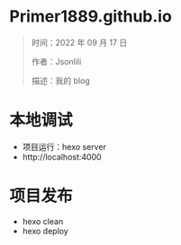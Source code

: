 # Primer1889.github.io

> 时间：2022 年 09 月 17 日
>
> 作者：Jsonlili
>
> 描述：我的 blog


# 本地调试
- 项目运行：hexo server
- http://localhost:4000

# 项目发布
- hexo clean
- hexo deploy
